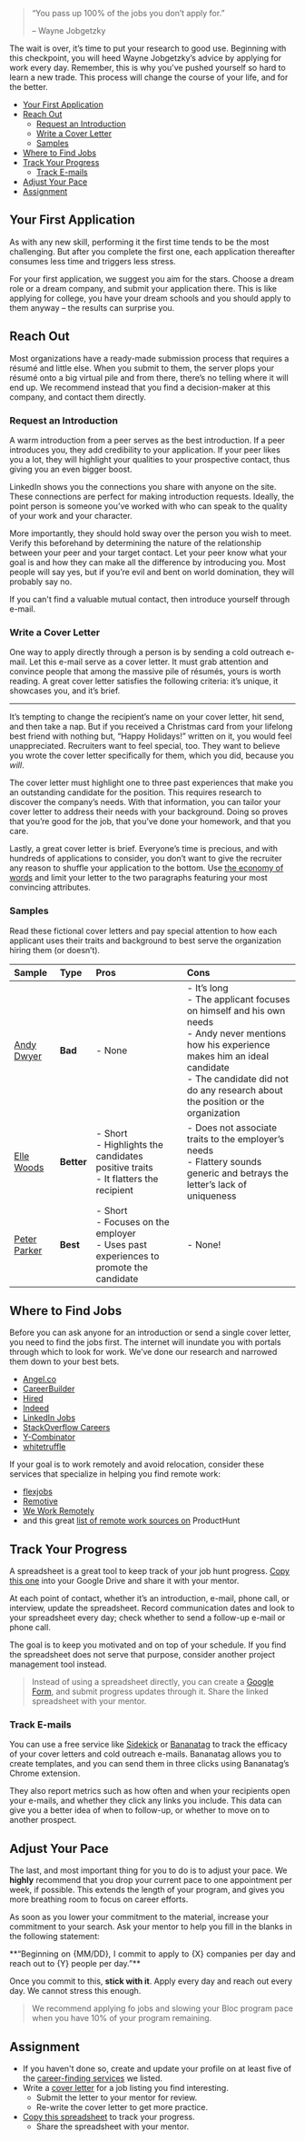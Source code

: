 > “You pass up 100% of the jobs you don’t apply for.”
>
> – Wayne Jobgetzky

The wait is over, it’s time to put your research to good use. Beginning with this checkpoint, you will heed Wayne Jobgetzky’s advice by applying for work every day. Remember, this is why you've pushed yourself so hard to learn a new trade. This process will change the course of your life, and for the better.

- [Your First Application](#your-first-application)
- [Reach Out](#reach-out)
  - [Request an Introduction](#request-an-introduction)
  - [Write a Cover Letter](#write-a-cover-letter)
  - [Samples](#samples)
- [Where to Find Jobs](#where-to-find-jobs)
- [Track Your Progress](#track-your-progress)
  - [Track E-mails](#track-e-mails)
- [Adjust Your Pace](#adjust-your-pace)
- [Assignment](#assignment)

<a name="your-first-application"></a>
## Your First Application

As with any new skill, performing it the first time tends to be the most challenging. But after you complete the first one, each application thereafter consumes less time and triggers less stress.

For your first application, we suggest you aim for the stars. Choose a dream role or a dream company, and submit your application there. This is like applying for college, you have your dream schools and you should apply to them anyway – the results can surprise you.

<a name="reach-out"></a>
## Reach Out

Most organizations have a ready-made submission process that requires a résumé and little else. When you submit to them, the server plops your résumé onto a big virtual pile and from there, there’s no telling where it will end up. We recommend instead that you find a decision-maker at this company, and contact them directly.

<a name="request-an-introduction"></a>
### Request an Introduction

A warm introduction from a peer serves as the best introduction. If a peer introduces you, they add credibility to your application. If your peer likes you a lot, they will highlight your qualities to your prospective contact, thus giving you an even bigger boost.

LinkedIn shows you the connections you share with anyone on the site. These connections are perfect for making introduction requests. Ideally, the point person is someone you’ve worked with who can speak to the quality of your work and your character.

More importantly, they should hold sway over the person you wish to meet. Verify this beforehand by determining the nature of the relationship between your peer and your target contact. Let your peer know what your goal is and how they can make all the difference by introducing you. Most people will say yes, but if you’re evil and bent on world domination, they will probably say no.

If you can't find a valuable mutual contact, then introduce yourself through e-mail.

<a name="write-a-cover-letter"></a>
### Write a Cover Letter

One way to apply directly through a person is by sending a cold outreach e-mail. Let this e-mail serve as a cover letter. It must grab attention and convince people that among the massive pile of résumés, yours is worth reading. A great cover letter satisfies the following criteria: it’s unique, it showcases you, and it’s brief.

---

It’s tempting to change the recipient’s name on your cover letter, hit send, and then take a nap. But if you received a Christmas card from your lifelong best friend with nothing but, “Happy Holidays!” written on it, you would feel unappreciated. Recruiters want to feel special, too. They want to believe you wrote the cover letter specifically for them, which you did, because you _will_.

The cover letter must highlight one to three past experiences that make you an outstanding candidate for the position. This requires research to discover the company’s needs. With that information, you can tailor your cover letter to address their needs with your background. Doing so proves that you’re good for the job, that you’ve done your homework, and that you care.

Lastly, a great cover letter is brief. Everyone’s time is precious, and with hundreds of applications to consider, you don’t want to give the recruiter any reason to shuffle your application to the bottom. Use [the economy of words](http://www.maryrosemaguire.com/2013/09/24/want-master-economy-words/) and limit your letter to the two paragraphs featuring your most convincing attributes.

<a name="samples"></a>
### Samples

Read these fictional cover letters and pay special attention to how each applicant uses their traits and background to best serve the organization hiring them (or doesn’t).

| Sample                                                                                         | Type       | Pros                                                                                     | Cons                                                                                                                                                                                                                           |
|:-----------------------------------------------------------------------------------------------|:-----------|:-----------------------------------------------------------------------------------------|:-------------------------------------------------------------------------------------------------------------------------------------------------------------------------------------------------------------------------------|
| [Andy Dwyer](https://docs.google.com/document/d/1bjB_k1vsss56IOFF3PMYBBmLtCzLJ5botw1xo-idU-s/) | **Bad**    | - None                                                                                   | - It’s long<br>- The applicant focuses on himself and his own needs<br>- Andy never mentions how his experience makes him an ideal candidate<br>- The candidate did not do any research about the position or the organization |
| [Elle Woods](https://docs.google.com/document/d/1Sbx6iiPAotG4lPAfrffk3RbQylY3mI36-P822pDIIFU/) | **Better** | - Short<br>- Highlights the candidates positive traits<br>- It flatters the recipient    | - Does not associate traits to the employer’s needs<br>- Flattery sounds generic and betrays the letter’s lack of uniqueness                                                                                                   |
| [Peter Parker](https://drive.google.com/open?id=1-nUFiG54pLntOopqorLVBTrEcaT2Pgdy-i-47T_iX_c)  | **Best**   | - Short<br>- Focuses on the employer<br>- Uses past experiences to promote the candidate | - None!                                                                                                                                                                                                                        |

<a name="where-to-find-jobs"></a>
## Where to Find Jobs

Before you can ask anyone for an introduction or send a single cover letter, you need to find the jobs first. The internet will inundate you with portals through which to look for work. We’ve done our research and narrowed them down to your best bets.

- [Angel.co](https://angel.co/jobs)
- [CareerBuilder](http://www.careerbuilder.com/)
- [Hired](https://hired.com/)
- [Indeed](http://www.indeed.com/)
- [LinkedIn Jobs](https://www.linkedin.com/job/home)
- [StackOverflow Careers](http://careers.stackoverflow.com/)
- [Y-Combinator](https://news.ycombinator.com/jobs)
- [whitetruffle](https://www.whitetruffle.com/)

If your goal is to work remotely and avoid relocation, consider these services that specialize in helping you find remote work:

- [flexjobs](https://www.flexjobs.com/)
- [Remotive](http://jobs.remotive.io/)
- [We Work Remotely](https://weworkremotely.com/)
- and this great [list of remote work sources on](https://www.producthunt.com/e/find-a-remote-job) ProductHunt

<a name="track-your-progress"></a>
## Track Your Progress

A spreadsheet is a great tool to keep track of your job hunt progress. [Copy this one](https://docs.google.com/spreadsheets/d/12WvdOVOyebEY4fyMSrp1ypunE_W8quml9h6KENeVceQ/copy) into your Google Drive and share it with your mentor.

At each point of contact, whether it’s an introduction, e-mail, phone call, or interview, update the spreadsheet. Record communication dates and look to your spreadsheet every day; check whether to send a follow-up e-mail or phone call.

The goal is to keep you motivated and on top of your schedule. If you find the spreadsheet does not serve that purpose, consider another project management tool instead.

>Instead of using a spreadsheet directly, you can create a [Google Form](https://www.google.com/forms/about/), and submit progress updates through it. Share the linked spreadsheet with your mentor.

<a name="track-e-mails"></a>
### Track E-mails

You can use a free service like [Sidekick](http://www.getsidekick.com/) or [Bananatag](https://www.bananatag.com/) to track the efficacy of your cover letters and cold outreach e-mails. Bananatag allows you to create templates, and you can send them in three clicks using Bananatag’s Chrome extension.

They also report metrics such as how often and when your recipients open your e-mails, and whether they click any links you include. This data can give you a better idea of when to follow-up, or whether to move on to another prospect.

<a name="adjust-your-pace"></a>
## Adjust Your Pace

The last, and most important thing for you to do is to adjust your pace. We **highly** recommend that you drop your current pace to one appointment per week, if possible. This extends the length of your program, and gives you more breathing room to focus on career efforts.

As soon as you lower your commitment to the material, increase your commitment to your search. Ask your mentor to help you fill in the blanks in the following statement:

<center><p style="text-align:justify">**“Beginning on {MM/DD}, I commit to apply to {X} companies per day and reach out to {Y} people per day.”**</p></center>

Once you commit to this, **stick with it**. Apply every day and reach out every day. We cannot stress this enough.

> We recommend applying fo jobs and slowing your Bloc program pace when you have 10% of your program remaining.

<a name="assignment"></a>
## Assignment

- If you haven't done so, create and update your profile on at least five of the [career-finding services](#where-to-find-jobs) we listed.
- Write a [cover letter](#write-a-cover-letter) for a job listing you find interesting.
  - Submit the letter to your mentor for review.
  - Re-write the cover letter to get more practice.
- [Copy this spreadsheet](https://docs.google.com/spreadsheets/d/12WvdOVOyebEY4fyMSrp1ypunE_W8quml9h6KENeVceQ/copy) to track your progress.
  - Share the spreadsheet with your mentor.
